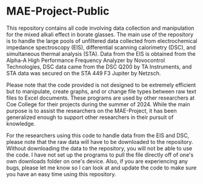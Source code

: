# MAE-Project-Public

This repository contains all code involving data collection and manipulation for the mixed alkali effect in borate glasses. The main use of the repository is to handle the large pools of unfiltered data collected from electrochemical impedance spectroscopy (EIS), differential scanning calorimetry (DSC), and simultaneous thermal analysis (STA). Data from the EIS is obtained from the Alpha-A High Performance Frequency Analyzer by Novocontrol Technologies, DSC data came from the DSC Q200 by TA Instruments, and STA data was secured on the STA 449 F3 Jupiter by Netzsch.

Please note that the code provided is not designed to be extremely efficient but to manipulate, create graphs, and or change file types between raw text files to Excel documents. These programs are used by other researchers at Coe College for their projects during the summer of 2024. While the main purpose is to assist the researchers on the MAE-Project, it has been generalized enough to support other researchers in their pursuit of knowledge.

For the researchers using this code to handle data from the EIS and DSC, please note that the raw data will have to be downloaded to the repository. Without downloading the data to the repository, you will not be able to use the code. I have not set up the programs to pull the file directly off of one's own downloads folder on one's device. Also, if you are experiencing any bugs, please let me know so I can look at and update the code to make sure you have an easy time using this repository. 
